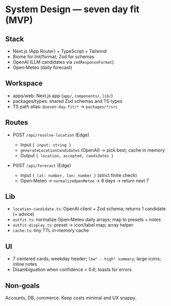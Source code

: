 # System Design — seven day fit (MVP)

## Stack

- Next.js (App Router) + TypeScript + Tailwind
- Biome for lint/format; Zod for schemas
- OpenAI (LLM candidates via `zodResponseFormat`)
- Open‑Meteo (daily forecast)

## Workspace

- apps/web: Next.js app (`app/`, `components/`, `lib/`)
- packages/types: shared Zod schemas and TS types
- TS path alias: `@seven-day-fit/*` → `packages/*/src`

## Routes

- POST `/api/resolve-location` (Edge)
  - Input `{ input: string }`
  - `generateLocationCandidates` (OpenAI) → pick best; cache in memory
  - Output `{ location, accepted, candidates }`

- POST `/api/forecast` (Edge)
  - Input `{ lat: number, lon: number }` (strict finite check)
  - Open‑Meteo → `normalizeOpenMeteo` → 8 days → return next 7

## Lib

- `location-candidate.ts`: OpenAI client + Zod schema; returns 1 candidate (+ advice)
- `outfit.ts`: normalize Open‑Meteo daily arrays; map to presets + notes
- `outfit-display.ts`: preset → icon/label map; array helper
- `cache.ts`: tiny TTL in‑memory cache

## UI

- 7 centered cards; weekday header; `low° - high° summary`; large icons; inline notes
- Disambiguation when confidence < 0.6; toasts for errors

## Non‑goals

Accounts, DB, commerce. Keep costs minimal and UX snappy.
